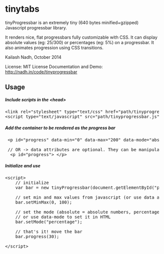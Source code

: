 # tinytabs
tinyProgressbar is an extremely tiny (640 bytes minified+gzipped) Javascript progressbar library.

It renders nice, flat progressbars fully customizable with CSS. It can display absolute values (eg: 25/300) or percentages (eg: 5%) on a progressbar. It also animates progression using CSS transitions.

Kailash Nadh, October 2014

License:	MIT License
Documentation and Demo: http://nadh.in/code/tinyprogressbar

## Usage

##### Include scripts in the &lt;head&gt;
<pre>
&lt;link rel=&quot;stylesheet&quot; type=&quot;text/css&quot; href=&quot;path/tinyprogressbar.css&quot;/&gt;
&lt;script type=&quot;text/javascript&quot; src=&quot;path/tinyprogressbar.js&quot;&gt;&lt;/script&gt;
</pre>

#####  Add the container to be rendered as the progress bar
<pre>
 &lt;p id=&quot;progress&quot; data-min=&quot;0&quot; data-max=&quot;200&quot; data-mode=&quot;absolute&quot;&gt; &lt;/p&gt;
 
 // OR -> data attributes are optional. They can be manipulated with Javascript
  &lt;p id=&quot;progress&quot;&gt; &lt;/p&gt;
</pre>
##### Initialize and use
<pre>
&lt;script&gt;
	// initialize
	var bar = new tinyProgressbar(document.getElementById(&quot;progress&quot;));

	// set min and max values from javascript (or use data attribute in the HTML)
	bar.setMinMax(0, 100);

	// set the mode (absolute = absolute numbers, percentage = percentage value %)
	// or use data-mode to set it in HTML
	bar.setMode("percentage");

	// that's it! move the bar
	bar.progress(30);

&lt;/script&gt;
</pre>